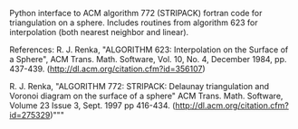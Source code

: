 Python interface to ACM algorithm 772 (STRIPACK) fortran code for triangulation
on a sphere.  Includes routines from algorithm 623 for interpolation (both
nearest neighbor and linear).

References:
 R. J. Renka, "ALGORITHM 623:  Interpolation on the Surface of a
 Sphere", ACM Trans. Math. Software, Vol. 10, No. 4, December 1984,
 pp. 437-439. (http://dl.acm.org/citation.cfm?id=356107)

 R. J. Renka, "ALGORITHM 772: STRIPACK: Delaunay triangulation
 and Voronoi diagram on the surface of a sphere"
 ACM Trans. Math. Software, Volume 23 Issue 3, Sept. 1997
 pp 416-434. (http://dl.acm.org/citation.cfm?id=275329)"""
